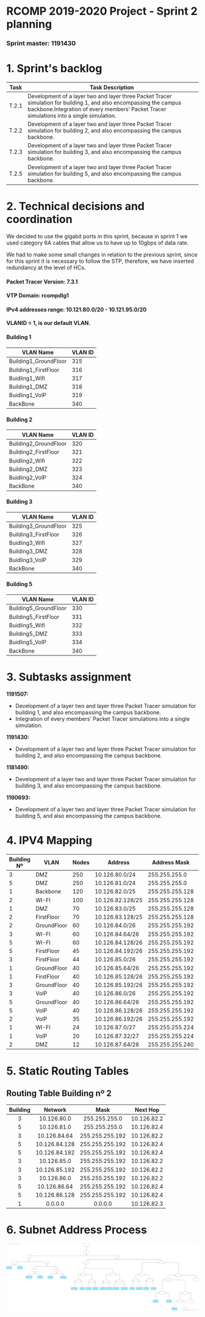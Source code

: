 RCOMP 2019-2020 Project - Sprint 2 planning
===========================================
### Sprint master: 1191430 ###

# 1. Sprint's backlog #

|Task|Task Description|
|---------|-----------|
|T.2.1    |Development of a layer two and layer three Packet Tracer simulation for building 1, and also encompassing the campus backbone.Integration of every members’ Packet Tracer simulations into a single simulation.|
|T.2.2    |Development of a layer two and layer three Packet Tracer simulation for building 2, and also encompassing the campus backbone.|
|T.2.3    |Development of a layer two and layer three Packet Tracer simulation for building 3, and also encompassing the campus backbone.|
|T.2.5    |Development of a layer two and layer three Packet Tracer simulation for building 5, and also encompassing the campus backbone.|

# 2. Technical decisions and coordination #

We decided to use the gigabit ports in this sprint, because in sprint 1 we used category 6A cables that allow us to have up to 10gbps of data rate.

We had to make some small changes in relation to the previous sprint, since for this sprint it is necessary to follow the STP, therefore, we have inserted redundancy at the level of HCs.

#### Packet Tracer Version: 7.3.1

#### VTP Domain: rcompdlg1

#### IPv4 addresses range: 10.121.80.0/20 - 10.121.95.0/20

**VLANID = 1, is our default VLAN.**

#### Building 1                     
|VLAN Name      | VLAN ID       |
|---------------|---------------|
|Building1_GroundFloor|315|
|Building1_FirstFloor|316|
|Buidling1_Wifi|317|
|Building1_DMZ|318|
|Buidling1_VoIP|319|
|BackBone|340|

#### Building 2
|VLAN Name      | VLAN ID       |
|---------------|---------------|
|Building2_GroundFloor|320|
|Building2_FirstFloor|321|
|Buidling2_Wifi|322|
|Building2_DMZ|323|
|Buidling2_VoIP|324|
|BackBone|340|

#### Building 3
|VLAN Name      | VLAN ID       |
|---------------|---------------|
|Building3_GroundFloor|325|
|Building3_FirstFloor|326|
|Buidling3_Wifi|327|
|Building3_DMZ|328|
|Buidling3_VoIP|329|
|BackBone|340|

#### Building 5
|VLAN Name      | VLAN ID       |
|---------------|---------------|
|Building5_GroundFloor|330|
|Building5_FirstFloor|331|
|Buidling5_Wifi|332|
|Building5_DMZ|333|
|Buidling5_VoIP|334|
|BackBone|340|


# 3. Subtasks assignment #

**1191507:**
  - Development of a layer two and layer three Packet Tracer simulation for building 1, and also encompassing the campus backbone.
  - Integration of every members’ Packet Tracer simulations into a single simulation.

**1191430:**
  - Development of a layer two and layer three Packet Tracer simulation for building 2, and also encompassing the campus backbone.

**1181490:**
  - Development of a layer two and layer three Packet Tracer simulation for building 3, and also encompassing the campus backbone.

**1190693:**
  - Development of a layer two and layer three Packet Tracer simulation for building 5, and also encompassing the campus backbone.

# 4. IPV4 Mapping

|Building Nº|VLAN|Nodes|Address|Address Mask|Network Address|Broadcast Address|First Valid Network|Last Valid Network|
|-----------|----|-----|-------|------------|---------------|-----------------|-------------------|------------------|
|3|DMZ|250|10.126.80.0/24|255.255.255.0|10.126.80.0|10.126.80.255|10.126.80.1|10.126.80.254|
|5|DMZ|250|10.126.81.0/24|255.255.255.0|10.126.81.0|10.126.81.255|10.126.81.1|10.126.81.254|
|1|Backbone|120|10.126.82.0/25|255.255.255.128|10.126.82.0|10.126.82.127|10.126.82.1|10.126.82.126|
|2|WI-FI|100|10.126.82.128/25|255.255.255.128|10.126.82.128|10.126.82.255|10.126.82.129|10.126.82.254|
|1|DMZ|70|10.126.83.0/25|255.255.255.128|10.126.83.0|10.126.83.127|10.126.83.1|10.126.83.126|
|2|FirstFloor|70|10.126.83.128/25|255.255.255.128|10.126.83.128|10.126.83.255|10.126.83.129|10.126.83.254|
|2|GroundFloor|60|10.126.84.0/26|255.255.255.192|10.126.84.0|10.126.84.63|10.126.84.1|10.126.84.62|
|3|WI-FI|60|10.126.84.64/26|255.255.255.192|10.126.84.64|10.126.84.127|10.126.84.65|10.126.84.126|
|5|WI-FI|60|10.126.84.128/26|255.255.255.192|10.126.84.128|10.126.84.191|10.126.84.129|10.126.84.190|
|5|FirstFloor|45|10.126.84.192/26|255.255.255.192|10.126.84.192|10.126.84.255|10.126.84.193|10.126.84.254|
|3|FirstFloor|44|10.126.85.0/26|255.255.255.192|10.126.85.0|10.126.85.63|10.126.85.1|10.126.85.62|
|1|GroundFloor|40|10.126.85.64/26|255.255.255.192|10.126.85.64|10.126.85.127|10.126.85.65|10.126.85.126|
|1|FirstFloor|40|10.126.85.128/26|255.255.255.192|10.126.85.128|10.126.85.191|10.126.85.129|10.126.85.190|
|3|GroundFloor|40|10.126.85.192/26|255.255.255.192|10.126.85.192|10.126.85.255|10.126.85.193|10.126.85.254|
|3|VoIP|40|10.126.86.0/26|255.255.255.192|10.126.86.0|10.126.86.63|10.126.86.1|10.126.86.62|
|5|GroundFloor|40|10.126.86.64/26|255.255.255.192|10.126.86.64|10.126.86.127|10.126.86.65|10.126.86.126|
|5|VoIP|40|10.126.86.128/26|255.255.255.192|10.126.86.128|10.126.86.191|10.126.86.129|10.126.86.190|
|2|VoIP|35|10.126.86.192/26|255.255.255.192|10.126.86.192|10.126.86.255|10.126.86.193|10.126.86.254|
|1|WI-FI|24|10.126.87.0/27|255.255.255.224|10.126.87.0|10.126.87.31|10.126.87.1|10.126.87.30|
|1|VoIP|20|10.126.87.32/27|255.255.255.224|10.126.87.32|10.126.87.63|10.126.87.33|10.126.87.62|
|2|DMZ|12|10.126.87.64/28|255.255.255.240|10.126.87.64|10.126.87.79|10.126.87.65|10.126.87.78|

# 5. Static Routing Tables

## Routing Table Building nº 2

|    Building    |    Network     |      Mask       |    Next Hop   |     
|:--------------:|:--------------:|:---------------:|:-------------:|
|       3        |  10.126.80.0   | 255.255.255.0   |  10.126.82.2  |
|       5        |  10.126.81.0   | 255.255.255.0   |  10.126.82.4  |
|       3        |  10.126.84.64  | 255.255.255.192 |  10.126.82.2  |
|       5        |  10.126.84.128 | 255.255.255.192 |  10.126.82.4  |
|       5        |  10.126.84.192 | 255.255.255.192 |  10.126.82.4  |  
|       3        |  10.126.85.0   | 255.255.255.192 |  10.126.82.2  |
|       3        |  10.126.85.192 | 255.255.255.192 |  10.126.82.2  |
|       3        |  10.126.86.0   | 255.255.255.192 |  10.126.82.2  |
|       5        |  10.126.86.64  | 255.255.255.192 |  10.126.82.4  |   
|       5        |  10.126.86.128 | 255.255.255.192 |  10.126.82.4  |
|       1        |     0.0.0.0    |     0.0.0.0     |  10.126.82.3  |

# 6. Subnet Address Process

![IPV4_Mapping.svg](IPV4_Mapping.svg)
